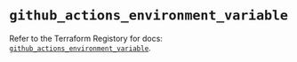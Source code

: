 # `github_actions_environment_variable`

Refer to the Terraform Registory for docs: [`github_actions_environment_variable`](https://www.terraform.io/docs/providers/github/r/actions_environment_variable).
